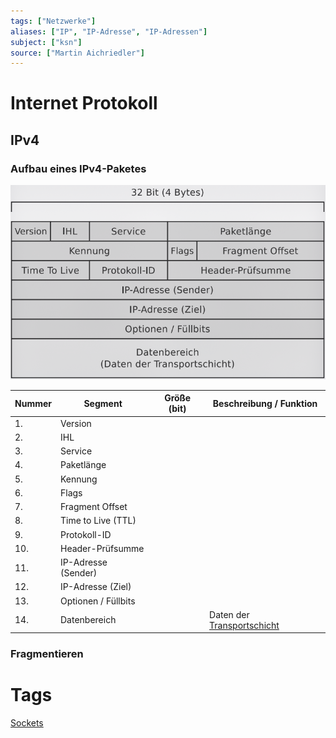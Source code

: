 ```yaml
---
tags: ["Netzwerke"]
aliases: ["IP", "IP-Adresse", "IP-Adressen"]
subject: ["ksn"]
source: ["Martin Aichriedler"]
---
```


# Internet Protokoll
## IPv4
### Aufbau eines IPv4-Paketes
![400](../../mess-technik/IPv4.png)

| Nummer | Segment             | Größe (bit) | Beschreibung / Funktion        |
| ------ | ------------------- | ----------- | ------------------------------ |
| 1.     | Version             |             |                                |
| 2.     | IHL                 |             |                                |
| 3.     | Service             |             |                                |
| 4.     | Paketlänge          |             |                                |
| 5.     | Kennung             |             |                                |
| 6.     | Flags               |             |                                |
| 7.     | Fragment Offset     |             |                                |
| 8.     | Time to Live (TTL)  |             |                                |
| 9.     | Protokoll-ID        |             |                                |
| 10.    | Header-Prüfsumme    |             |                                |
| 11.    | IP-Adresse (Sender) |             |                                |
| 12.    | IP-Adresse (Ziel)   |             |                                |
| 13.    | Optionen / Füllbits |             |                                |
| 14.    | Datenbereich        |             | Daten der [Transportschicht](../Transportschicht.md) |


### Fragmentieren
# Tags
[Sockets](<https://de.wikipedia.org/wiki/Socket_(Software)>)

